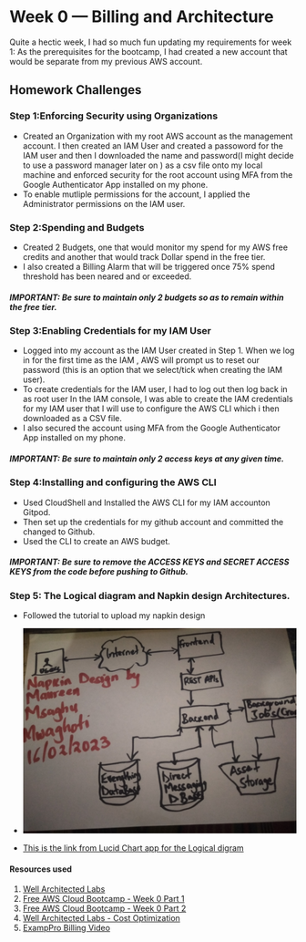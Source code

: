 # Week 0 — Billing and Architecture

Quite a hectic week, I had so much fun updating my requirements for week 1:
As the prerequisites for the bootcamp, I had created a new account that would be separate from my previous AWS account. 

## Homework Challenges
### Step 1:Enforcing Security using Organizations
- Created an Organization with my root AWS account as the management account. I then created an IAM User and created a passoword for the IAM user and then I downloaded the name and password(I might decide to use a password manager later on ) as a csv file onto my  local machine and enforced security for the root account using MFA from the Google Authenticator App installed on my phone.
- To enable mutliple permissions for the account, I applied the Administrator permissions on the IAM user.
 
### Step 2:Spending and Budgets
- Created 2 Budgets, one that would monitor my spend for my AWS free credits and another that would track Dollar spend in the free tier.
- I also created a Billing Alarm  that will be triggered once 75% spend threshold has been neared and or exceeded.
##### IMPORTANT: Be sure to maintain only 2 budgets so as to remain within the free tier.

### Step 3:Enabling Credentials for my IAM User
- Logged into my account as the IAM User created in Step 1. When we log in for the first time as the IAM , AWS will prompt us to reset our password (this is an option that we select/tick when creating the IAM user).
- To create credentials for the IAM user, I had to log out then log back in as root user In the IAM console, I was able to create the IAM credentials for my IAM user that I will use to configure the AWS CLI which i then downloaded as a CSV file.
- I also secured the account using MFA from the Google Authenticator App installed on my phone.
##### IMPORTANT: Be sure to maintain only 2 access keys at any given time.
 
### Step 4:Installing and configuring the AWS CLI
- Used CloudShell  and Installed the AWS CLI for my IAM accounton Gitpod.
- Then set up the credentials for my github account and committed the changed to Github.
- Used the CLI to create an AWS budget.
##### IMPORTANT: Be sure to remove the ACCESS KEYS and SECRET ACCESS KEYS from the code before pushing to Github.

### Step 5: The Logical diagram and Napkin design Architectures.
- Followed the tutorial to upload my napkin design 
- ![This is the Napkin design for the Cruddr Micro-blogging application.](assets/IMG20230216220109.jpg)

- [This is the link from Lucid Chart app for the Logical digram](https://lucid.app/lucidchart/be53d504-319e-46ba-8e0e-aa52b36eaa6c/edit?viewport_loc=-220%2C625%2C1614%2C907%2C0_0&invitationId=inv_8e890b65-1684-4a45-9551-5239c148d0fb)


#### Resources used 
1. [Well Architected Labs](https://wellarchitectedlabs.com/security/100_labs/100_aws_account_and_root_user/) 
2. [Free AWS Cloud Bootcamp - Week 0 Part 1](https://dev.to/msaghu/free-aws-bootcamp-week-1-part-1-ada)
3. [Free AWS Cloud Bootcamp - Week 0 Part 2](https://dev.to/msaghu/free-aws-bootcamp-week-0-part-2-5fi6)
4. [Well Architected Labs - Cost Optimization](https://wellarchitectedlabs.com/cost/100_labs/100_1_aws_account_setup/)
5. [ExampPro Billing Video](https://www.youtube.com/watch?v=OdUnNuKylHg&list=PLBfufR7vyJJ7k25byhRXJldB5AiwgNnWv&index=14)
